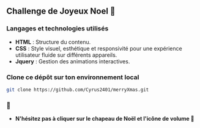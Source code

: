 ## Challenge de Joyeux Noel 🎄

### Langages et technologies utilisés
- **HTML** : Structure du contenu.
- **CSS** : Style visuel, esthétique et responsivité pour une expérience utilisateur fluide sur différents appareils.
- **Jquery** : Gestion des animations interactives.

### Clone ce dépôt sur ton environnement local
```bash
git clone https://github.com/Cyrus2401/merryXmas.git
```

### 🔗 [](https://merry-xmas-alpha.vercel.app/)

- **N'hésitez pas à cliquer sur le chapeau de Noël et l'icône de volume 🤭**